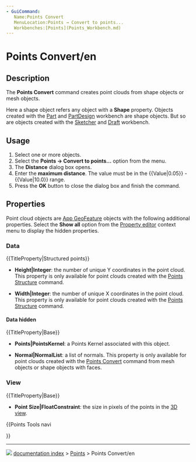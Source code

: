 ```yaml
---
- GuiCommand:
   Name:Points Convert
   MenuLocation:Points → Convert to points...
   Workbenches:[Points](Points_Workbench.md)
---
```


# Points Convert/en

## Description

The **Points Convert** command creates point clouds from shape objects or mesh objects.

Here a shape object refers any object with a **Shape** property. Objects created with the [Part](Part_Workbench.md) and [PartDesign](PartDesign_Workbench.md) workbench are shape objects. But so are objects created with the [Sketcher](Sketcher_Workbench.md) and [Draft](Draft_Workbench.md) workbench.

## Usage

1.  Select one or more objects.
2.  Select the **Points → Convert to points...** option from the menu.
3.  The **Distance** dialog box opens.
4.  Enter the **maximum distance**. The value must be in the {{Value|0.05}} - {{Value|10.0}} range.
5.  Press the **OK** button to close the dialog box and finish the command.

## Properties

Point cloud objects are [App GeoFeature](App_GeoFeature.md) objects with the following additional properties. Select the **Show all** option from the [Property editor](Property_editor.md) context menu to display the hidden properties.

### Data


{{TitleProperty|Structured points}}

-    **Height|Integer**: the number of unique Y coordinates in the point cloud. This property is only available for point clouds created with the [Points Structure](Points_Structure.md) command.

-    **Width|Integer**: the number of unique X coordinates in the point cloud. This property is only available for point clouds created with the [Points Structure](Points_Structure.md) command.

#### Data hidden 


{{TitleProperty|Base}}

-    **Points|PointsKernel**: a Points Kernel associated with this object.

-    **Normal|NormalList**: a list of normals. This property is only available for point clouds created with the [Points Convert](Points_Convert.md) command from mesh objects or shape objects with faces.

### View


{{TitleProperty|Base}}

-    **Point Size|FloatConstraint**: the size in pixels of the points in the [3D view](3D_view.md).





{{Points Tools navi

}}



---
![](images/Right_arrow.png) [documentation index](../README.md) > [Points](Points_Workbench.md) > Points Convert/en
